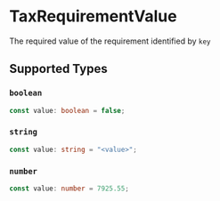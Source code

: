 # TaxRequirementValue

The required value of the requirement identified by `key`


## Supported Types

### `boolean`

```typescript
const value: boolean = false;
```

### `string`

```typescript
const value: string = "<value>";
```

### `number`

```typescript
const value: number = 7925.55;
```

